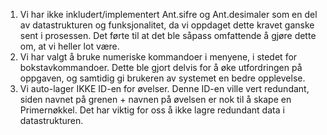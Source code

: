 
1. Vi har ikke inkludert/implementert Ant.sifre og Ant.desimaler som en del av datastrukturen og funksjonalitet, da vi oppdaget dette kravet ganske sent i prosessen. Det førte til at det ble såpass omfattende å gjøre dette om, at vi heller lot være.
2. Vi har valgt å bruke numeriske kommandoer i menyene, i stedet for bokstavkommandoer. Dette ble gjort delvis for å øke utfordringen på oppgaven, og samtidig gi brukeren av systemet en bedre opplevelse.
3. Vi auto-lager IKKE ID-en for øvelser. Denne ID-en ville vert redundant, siden navnet på grenen + navnen på øvelsen er nok til å skape en Primernøkkel. Det har viktig for oss å ikke lagre redundant data i datastrukturen.
